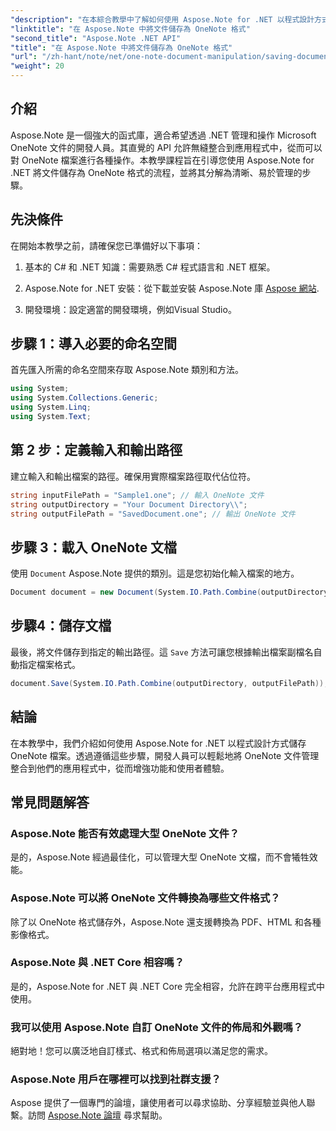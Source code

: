 ```yaml
---
"description": "在本綜合教學中了解如何使用 Aspose.Note for .NET 以程式設計方式儲存 OneNote 文件。發現一個逐步指南，引導您完成整個過程 - 從載入現有的 OneNote 檔案到以所需的格式儲存它們。"
"linktitle": "在 Aspose.Note 中將文件儲存為 OneNote 格式"
"second_title": "Aspose.Note .NET API"
"title": "在 Aspose.Note 中將文件儲存為 OneNote 格式"
"url": "/zh-hant/note/net/one-note-document-manipulation/saving-document-to-one-note-format/"
"weight": 20
---
```


## 介紹

Aspose.Note 是一個強大的函式庫，適合希望透過 .NET 管理和操作 Microsoft OneNote 文件的開發人員。其直覺的 API 允許無縫整合到應用程式中，從而可以對 OneNote 檔案進行各種操作。本教學課程旨在引導您使用 Aspose.Note for .NET 將文件儲存為 OneNote 格式的流程，並將其分解為清晰、易於管理的步驟。

## 先決條件

在開始本教學之前，請確保您已準備好以下事項：

1. 基本的 C# 和 .NET 知識：需要熟悉 C# 程式語言和 .NET 框架。
   
2. Aspose.Note for .NET 安裝：從下載並安裝 Aspose.Note 庫 [Aspose 網站](https://releases。aspose.com/note/net/).

3. 開發環境：設定適當的開發環境，例如Visual Studio。

## 步驟 1：導入必要的命名空間

首先匯入所需的命名空間來存取 Aspose.Note 類別和方法。

```csharp
using System;
using System.Collections.Generic;
using System.Linq;
using System.Text;
```

## 第 2 步：定義輸入和輸出路徑

建立輸入和輸出檔案的路徑。確保用實際檔案路徑取代佔位符。

```csharp
string inputFilePath = "Sample1.one"; // 輸入 OneNote 文件
string outputDirectory = "Your Document Directory\\";
string outputFilePath = "SavedDocument.one"; // 輸出 OneNote 文件
```

## 步驟 3：載入 OneNote 文檔

使用 `Document` Aspose.Note 提供的類別。這是您初始化輸入檔案的地方。

```csharp
Document document = new Document(System.IO.Path.Combine(outputDirectory, inputFilePath));
```

## 步驟4：儲存文檔

最後，將文件儲存到指定的輸出路徑。這 `Save` 方法可讓您根據輸出檔案副檔名自動指定檔案格式。

```csharp
document.Save(System.IO.Path.Combine(outputDirectory, outputFilePath));
```

## 結論

在本教學中，我們介紹如何使用 Aspose.Note for .NET 以程式設計方式儲存 OneNote 檔案。透過遵循這些步驟，開發人員可以輕鬆地將 OneNote 文件管理整合到他們的應用程式中，從而增強功能和使用者體驗。

## 常見問題解答

### Aspose.Note 能否有效處理大型 OneNote 文件？

是的，Aspose.Note 經過最佳化，可以管理大型 OneNote 文檔，而不會犧牲效能。

### Aspose.Note 可以將 OneNote 文件轉換為哪些文件格式？

除了以 OneNote 格式儲存外，Aspose.Note 還支援轉換為 PDF、HTML 和各種影像格式。

### Aspose.Note 與 .NET Core 相容嗎？

是的，Aspose.Note for .NET 與 .NET Core 完全相容，允許在跨平台應用程式中使用。

### 我可以使用 Aspose.Note 自訂 OneNote 文件的佈局和外觀嗎？

絕對地！您可以廣泛地自訂樣式、格式和佈局選項以滿足您的需求。

### Aspose.Note 用戶在哪裡可以找到社群支援？

Aspose 提供了一個專門的論壇，讓使用者可以尋求協助、分享經驗並與他人聯繫。訪問 [Aspose.Note 論壇](https://forum.aspose.com/c/note/28) 尋求幫助。